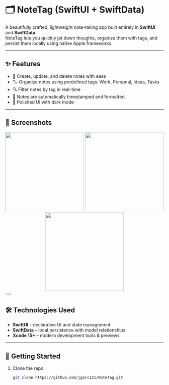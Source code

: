# 🗂️ NoteTag (SwiftUI + SwiftData)

A beautifully crafted, lightweight note-taking app built entirely in **SwiftUI** and **SwiftData**.  
NoteTag lets you quickly jot down thoughts, organize them with tags, and persist them locally using native Apple frameworks.

---

## ✨ Features

- 📝 Create, update, and delete notes with ease
- 🏷️ Organize notes using predefined tags: Work, Personal, Ideas, Tasks
- 🔍 Filter notes by tag in real-time
- 📆 Notes are automatically timestamped and formatted
- 🌙 Polished UI with dark mode

---

## 📸 Screenshots
<div align="center">

  <img src="https://github.com/user-attachments/assets/97391dc7-c2df-4f2f-953a-054edc060411" width="250" />
  <img src="https://github.com/user-attachments/assets/e17c1175-d0e5-449e-bf0d-9b7f33868954" width="250" />
  <img src="https://github.com/user-attachments/assets/e17c1175-d0e5-449e-bf0d-9b7f33868954" width="250" />

</div>
---

## 🛠️ Technologies Used

- **SwiftUI** – declarative UI and state management
- **SwiftData** – local persistence with model relationships
- **Xcode 15+** – modern development tools & previews

---

## 🚀 Getting Started

1. Clone the repo:
   ```bash
   git clone https://github.com/jgarc121/NoteTag.git
